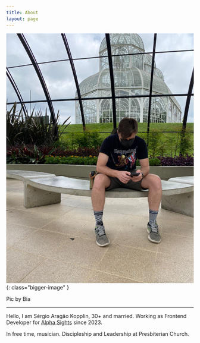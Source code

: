 ```yaml
---
title: About
layout: page
---
```


![Jardim Botânico, Curitiba](https://raw.githubusercontent.com/sergiokopplin/koppl.in/gh-pages/assets/images/blog/01-22/29-01.jpg){: class="bigger-image" }

<figcaption class="caption">Pic by Bia</figcaption>

---

Hello, I am Sérgio Aragão Kopplin, 30+ and married.
Working as Frontend Developer for [Alpha Sights](https://www.alphasights.com/) since 2023.

In free time, musician.
Discipleship and Leadership at Presbiterian Church.

